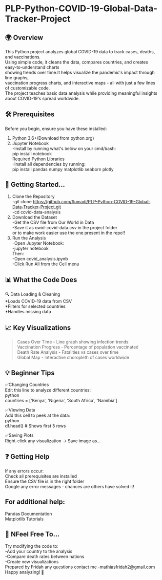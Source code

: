 # PLP-Python-COVID-19-Global-Data-Tracker-Project  
## 🌍 Overview  
This Python project analyzes global COVID-19 data to track cases, deaths, and vaccinations.   
Using simple code, it cleans the data, compares countries, and creates easy-to-understand charts  
showing trends over time.It helps visualize the pandemic's impact through line graphs,   
vaccination progress charts, and interactive maps - all with just a few lines of customizable code.   
The project teaches basic data analysis while providing meaningful insights about COVID-19's spread worldwide.   

## 🛠️ Prerequisites  
Before you begin, ensure you have these installed:  
1. Python 3.6+(Download from python.org)  
2. Jupyter Notebook   
   -Install by running what's below on your cmd/bash:  
      pip install notebook  
      Required Python Libraries  
   -Install all dependencies by running:  
      pip install pandas numpy matplotlib seaborn plotly  
   
## 📂 Getting Started...  
1. Clone the Repository  
     -git clone https://github.com/flumadi/PLP-Python-COVID-19-Global-Data-Tracker-Project.git  
     -cd covid-data-analysis  
2. Download the Dataset  
     -Get the CSV file from Our World in Data  
     -Save it as owid-covid-data.csv in the project folder  
   or to make work easier use the one present in the repo!!  
3. Run the Analysis  
     -Open Jupyter Notebook:  
     -jupyter notebook  
    Then:  
     -Open covid_analysis.ipynb  
     -Click Run All from the Cell menu  

## 📊 What the Code Does  
🔍 Data Loading & Cleaning  
     *Loads COVID-19 data from CSV  
     *Filters for selected countries  
     *Handles missing data  

## 📈 Key Visualizations  
  >Cases Over Time - Line graph showing infection trends  
  >Vaccination Progress - Percentage of population vaccinated  
  >Death Rate Analysis - Fatalities vs cases over time  
  >Global Map - Interactive choropleth of cases worldwide  

## 💡 Beginner Tips  
✅Changing Countries  
Edit this line to analyze different countries:  
python  
countries = ['Kenya', 'Nigeria', 'South Africa', 'Namibia']  

✅Viewing Data  
Add this cell to peek at the data:  
python  
df.head()  # Shows first 5 rows  

✅Saving Plots  
Right-click any visualization → Save image as...  

## ❓ Getting Help  
If any errors occur:  
  Check all prerequisites are installed  
  Ensure the CSV file is in the right folder  
  Google any error messages - chances are others have solved it!  
## For additional help:  
  Pandas Documentation  
  Matplotlib Tutorials  

## 🚀 NFeel Free To...   
  Try modifying the code to:  
    -Add your country to the analysis  
    -Compare death rates between nations  
    -Create new visualizations  
Prepared by Fridah any questions contact me -mathiasfridah2@gmail.com  
Happy analyzing! 🎉  

